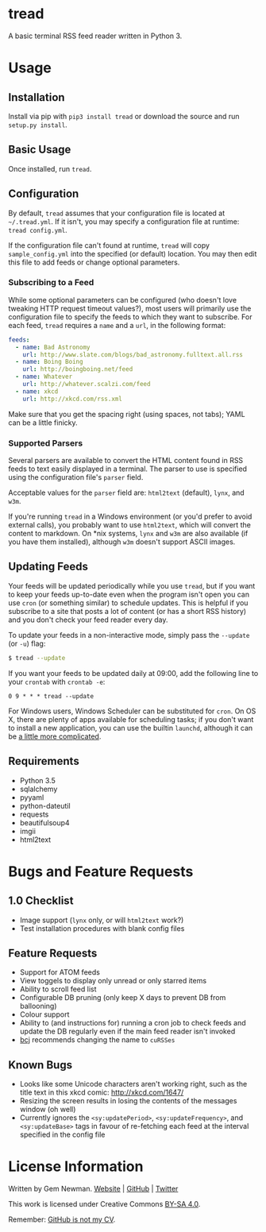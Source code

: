 tread
=====

A basic terminal RSS feed reader written in Python 3.

Usage
=====

Installation
------------

Install via pip with `pip3 install tread` or download the source and run
`setup.py install`.

Basic Usage
-----------

Once installed, run `tread`.

Configuration
-------------

By default, `tread` assumes that your configuration file is located at
`~/.tread.yml`. If it isn't, you may specify a configuration file at runtime:
`tread config.yml`.

If the configuration file can't found at runtime, `tread` will copy
`sample_config.yml` into the specified (or default) location. You may then edit
this file to add feeds or change optional parameters.

### Subscribing to a Feed

While some optional parameters can be configured (who doesn't love tweaking HTTP
request timeout values?), most users will primarily use the configuration
file to specify the feeds to which they want to subscribe. For each feed,
`tread` requires a `name` and a `url`, in the following format:

```yaml
feeds:
  - name: Bad Astronomy
    url: http://www.slate.com/blogs/bad_astronomy.fulltext.all.rss
  - name: Boing Boing
    url: http://boingboing.net/feed
  - name: Whatever
    url: http://whatever.scalzi.com/feed
  - name: xkcd
    url: http://xkcd.com/rss.xml
```

Make sure that you get the spacing right (using spaces, not tabs); YAML can be a
little finicky.

### Supported Parsers

Several parsers are available to convert the HTML content found in RSS feeds to
text easily displayed in a terminal. The parser to use is specified using the
configuration file's `parser` field.

Acceptable values for the `parser` field are: `html2text` (default), `lynx`, and
`w3m`.

If you're running `tread` in a Windows environment (or you'd prefer to avoid
external calls), you probably want to use `html2text`, which will convert the
content to markdown. On \*nix systems, `lynx` and `w3m` are also available (if
you have them installed), although `w3m` doesn't support ASCII images.

Updating Feeds
--------------

Your feeds will be updated periodically while you use `tread`, but if you want
to keep your feeds up-to-date even when the program isn't open you can use
`cron` (or something similar) to schedule updates. This is helpful if you
subscribe to a site that posts a lot of content (or has a short RSS history) and
you don't check your feed reader every day.

To update your feeds in a non-interactive mode, simply pass the `--update` (or
`-u`) flag:

```bash
$ tread --update
```

If you want your feeds to be updated daily at 09:00, add the following line to
your `crontab` with `crontab -e`:

```cron
0 9 * * * tread --update
```

For Windows users, Windows Scheduler can be substituted for `cron`. On OS X,
there are plenty of apps available for scheduling tasks; if you don't want to
install a new application, you can use the builtin `launchd`, although it can
be [a little more complicated](http://alvinalexander.com/mac-os-x/launchd-examples-launchd-plist-file-examples-mac).

Requirements
------------

* Python 3.5
* sqlalchemy
* pyyaml
* python-dateutil
* requests
* beautifulsoup4
* imgii
* html2text

Bugs and Feature Requests
=========================

1.0 Checklist
-------------

* Image support (`lynx` only, or will `html2text` work?)
* Test installation procedures with blank config files

Feature Requests
----------------

* Support for ATOM feeds
* View toggels to display only unread or only starred items
* Ability to scroll feed list
* Configurable DB pruning (only keep X days to prevent DB from ballooning)
* Colour support
* Ability to (and instructions for) running a cron job to check feeds and
  update the DB regularly even if the main feed reader isn't invoked
* [bcj](https://github.com/bcj) recommends changing the name to `cuRSSes`

Known Bugs
----------

* Looks like some Unicode characters aren't working right, such as the title
  text in this xkcd comic: http://xkcd.com/1647/
* Resizing the screen results in losing the contents of the messages window (oh
  well)
* Currently ignores the `<sy:updatePeriod>`, `<sy:updateFrequency>`, and
  `<sy:updateBase>` tags in favour of re-fetching each feed at the interval
  specified in the config file

License Information
===================

Written by Gem Newman. [Website](http://spurll.com) | [GitHub](https://github.com/spurll/) | [Twitter](https://twitter.com/spurll)

This work is licensed under Creative Commons [BY-SA 4.0](http://creativecommons.org/licenses/by-sa/4.0/).

Remember: [GitHub is not my CV](https://blog.jcoglan.com/2013/11/15/why-github-is-not-your-cv/).
